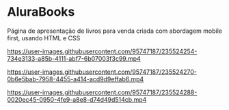 # AluraBooks
Página de apresentação de livros para venda criada com abordagem mobile first, usando HTML e CSS

https://user-images.githubusercontent.com/95747187/235524254-734e3133-a85b-4111-abf7-6b07003f3c99.mp4

https://user-images.githubusercontent.com/95747187/235524270-0b6e5bab-7958-4455-a414-acd9d9effab6.mp4

https://user-images.githubusercontent.com/95747187/235524288-0020ec45-0950-4fe9-a8e8-d74d49d514cb.mp4

